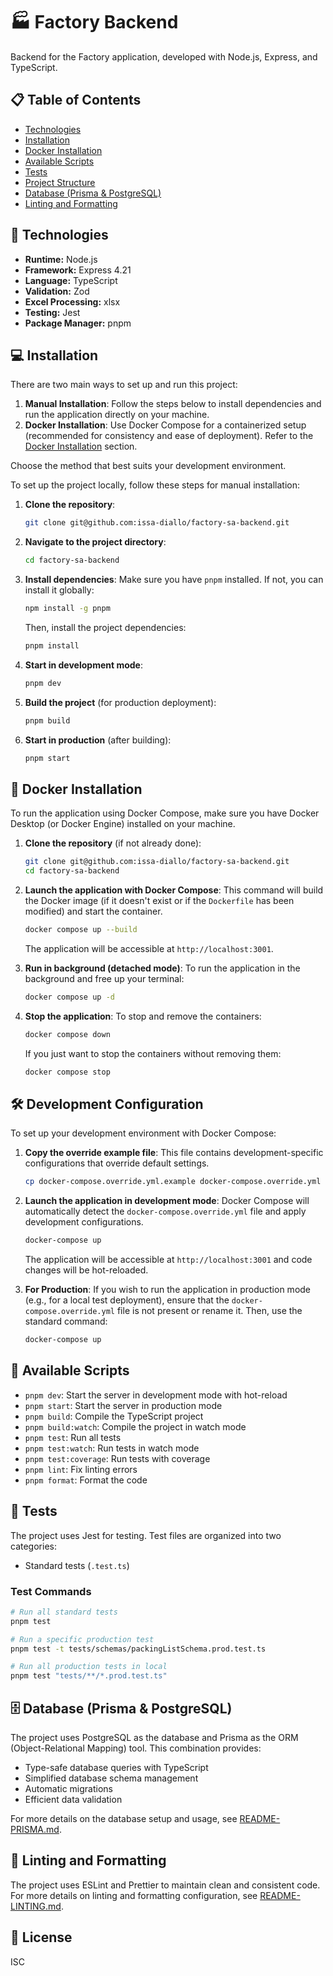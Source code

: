 # 🏭 Factory Backend

Backend for the Factory application, developed with Node.js, Express, and TypeScript.

## 📋 Table of Contents

- [Technologies](#-technologies)
- [Installation](#-installation)
- [Docker Installation](#-docker-installation)
- [Available Scripts](#-available-scripts)
- [Tests](#-tests)
- [Project Structure](#-project-structure)
- [Database (Prisma & PostgreSQL)](#-database-prisma--postgresql)
- [Linting and Formatting](#-linting-and-formatting)

## 🚀 Technologies

- **Runtime:** Node.js
- **Framework:** Express 4.21
- **Language:** TypeScript
- **Validation:** Zod
- **Excel Processing:** xlsx
- **Testing:** Jest
- **Package Manager:** pnpm

## 💻 Installation

There are two main ways to set up and run this project:

1.  **Manual Installation**: Follow the steps below to install dependencies and run the application directly on your machine.
2.  **Docker Installation**: Use Docker Compose for a containerized setup (recommended for consistency and ease of deployment). Refer to the [Docker Installation](#-docker-installation) section.

Choose the method that best suits your development environment.

To set up the project locally, follow these steps for manual installation:

1.  **Clone the repository**:

    ```bash
    git clone git@github.com:issa-diallo/factory-sa-backend.git
    ```

2.  **Navigate to the project directory**:

    ```bash
    cd factory-sa-backend
    ```

3.  **Install dependencies**:
    Make sure you have `pnpm` installed. If not, you can install it globally:

    ```bash
    npm install -g pnpm
    ```

    Then, install the project dependencies:

    ```bash
    pnpm install
    ```

4.  **Start in development mode**:

    ```bash
    pnpm dev
    ```

5.  **Build the project** (for production deployment):

    ```bash
    pnpm build
    ```

6.  **Start in production** (after building):
    ```bash
    pnpm start
    ```

## 🐳 Docker Installation

To run the application using Docker Compose, make sure you have Docker Desktop (or Docker Engine) installed on your machine.

1.  **Clone the repository** (if not already done):

    ```bash
    git clone git@github.com:issa-diallo/factory-sa-backend.git
    cd factory-sa-backend
    ```

2.  **Launch the application with Docker Compose**:
    This command will build the Docker image (if it doesn't exist or if the `Dockerfile` has been modified) and start the container.

    ```bash
    docker compose up --build
    ```

    The application will be accessible at `http://localhost:3001`.

3.  **Run in background (detached mode)**:
    To run the application in the background and free up your terminal:

    ```bash
    docker compose up -d
    ```

4.  **Stop the application**:
    To stop and remove the containers:
    ```bash
    docker compose down
    ```
    If you just want to stop the containers without removing them:
    ```bash
    docker compose stop
    ```

## 🛠️ Development Configuration

To set up your development environment with Docker Compose:

1.  **Copy the override example file**:
    This file contains development-specific configurations that override default settings.

    ```bash
    cp docker-compose.override.yml.example docker-compose.override.yml
    ```

2.  **Launch the application in development mode**:
    Docker Compose will automatically detect the `docker-compose.override.yml` file and apply development configurations.

    ```bash
    docker-compose up
    ```

    The application will be accessible at `http://localhost:3001` and code changes will be hot-reloaded.

3.  **For Production**:
    If you wish to run the application in production mode (e.g., for a local test deployment), ensure that the `docker-compose.override.yml` file is not present or rename it. Then, use the standard command:

    ```bash
    docker-compose up
    ```

## 📜 Available Scripts

- `pnpm dev`: Start the server in development mode with hot-reload
- `pnpm start`: Start the server in production mode
- `pnpm build`: Compile the TypeScript project
- `pnpm build:watch`: Compile the project in watch mode
- `pnpm test`: Run all tests
- `pnpm test:watch`: Run tests in watch mode
- `pnpm test:coverage`: Run tests with coverage
- `pnpm lint`: Fix linting errors
- `pnpm format`: Format the code

## 🧪 Tests

The project uses Jest for testing. Test files are organized into two categories:

- Standard tests (`.test.ts`)

### Test Commands

```bash
# Run all standard tests
pnpm test

# Run a specific production test
pnpm test -t tests/schemas/packingListSchema.prod.test.ts

# Run all production tests in local
pnpm test "tests/**/*.prod.test.ts"
```

## 🗄️ Database (Prisma & PostgreSQL)

The project uses PostgreSQL as the database and Prisma as the ORM (Object-Relational Mapping) tool. This combination provides:

- Type-safe database queries with TypeScript
- Simplified database schema management
- Automatic migrations
- Efficient data validation

For more details on the database setup and usage, see [README-PRISMA.md](README-PRISMA.md).

## 🔧 Linting and Formatting

The project uses ESLint and Prettier to maintain clean and consistent code. For more details on linting and formatting configuration, see [README-LINTING.md](README-LINTING.md).

## 📄 License

ISC
